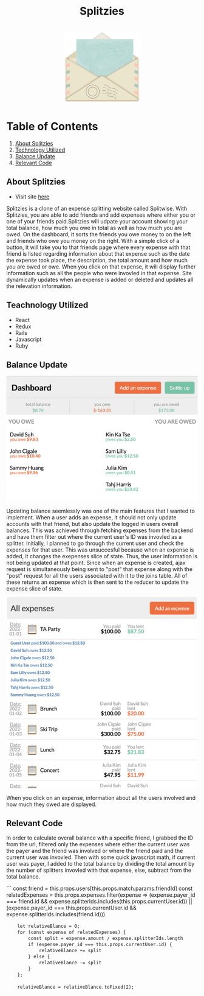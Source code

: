 <h1 align ="center">Splitzies<h1>
<p align="center"><img src="app/assets/images/favicon.png" width="200"></p>

# Table of Contents

1. [About Splitzies](#about)
2. [Technology Utilized](#technology)
3. [Balance Update](#balance)
4. [Relevant Code](#code)




## About Splitzies <a name="about"></a>

* Visit site [here](http://splitzies.herokuapp.com/#/)

<p>Splitzies is a clone of an expense splitting website called Splitwise. With Splitzies, you are able to add friends and add expenses where either you or one of your friends paid.Splitzies will udpate your account showing your total balance, how much you owe in total as well as how much you are owed. On the dashboard, it sorts the friends you owe money to on the left and friends who owe you money on the right. With a simple click of a button, it will take you to that friends page where every expense with that friend is listed regarding information about that expense such as the date the expense took place, the description, the total amount and how much you are owed or owe. When you click on that expense, it will display further information such as all the people who were invovled in that expense. Site dynamically updates when an expense is added or deleted and updates all the relevation information.</p>



## Teachnology Utilized <a name="technology"></a>

* React
* Redux
* Rails
* Javascript
* Ruby



## Balance Update <a name="balance"></a>

<p align ="center"><img src="docs/production1.png" width="800"></p>
<p>Updating balance seemlessly was one of the main features that I wanted to implement. When a user adds an expense, it should not only update accounts with that friend, but also update the logged in users overall balances. This was achieved through fetching expenses from the backend and have them filter out where the current user's ID was invovled as a splitter. Initially, I planned to go through the current user and check the expenses for that user. This was unsuccesful because when an expense is added, it changes the exepenses slice of state. Thus, the user information is not being updated at that point. Since when an expense is created, ajax request is simultaneously being sent to "post" that expense along with the "post" request for all the users associated with it to the joins table. All of these returns an expense which is then sent to the reducer to update the expense slice of state. </p>

<p align ="center"><img src="docs/production2.png" width="500"></p>
<p>When you click on an expense, information about all the users involved and how much they owed are displayed.</p>


## Relevant Code <a name="code"></a>

<p> In order to calculate overall balance with a specific friend, I grabbed the ID from the url, filtered only the expenses where either the current user was the payer and the friend was involved or where the friend paid and the current user was invovled. Then with some quick javascript math, if current user was payer, I added to the total balance by dividing the total amount by the number of splitters invovled with that expense, else, subtract from the total balance.  </p>
```
        const friend = this.props.users[this.props.match.params.friendId]
        const relatedExpenses = this.props.expenses.filter(expense => (expense.payer_id === friend.id && expense.splitterIds.includes(this.props.currentUser.id)) || (expense.payer_id === this.props.currentUser.id && expense.splitterIds.includes(friend.id)))

        
        let relativeBlance = 0;
        for (const expense of relatedExpenses) {
            const split = expense.amount / expense.splitterIds.length
            if (expense.payer_id === this.props.currentUser.id) {
                relativeBlance += split
            } else {
                relativeBlance -= split
            }
        };

        relativeBlance = relativeBlance.toFixed(2);
```